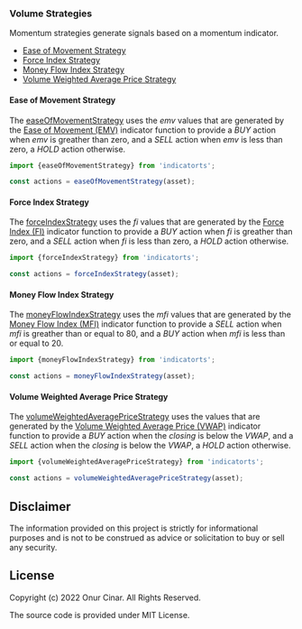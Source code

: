 ### Volume Strategies

Momentum strategies generate signals based on a momentum indicator.

- [Ease of Movement Strategy](#ease-of-movement-strategy)
- [Force Index Strategy](#force-index-strategy)
- [Money Flow Index Strategy](#money-flow-index-strategy)
- [Volume Weighted Average Price Strategy](#volume-weighted-average-price-strategy)

#### Ease of Movement Strategy

The [easeOfMovementStrategy](./easeOfMovementStrategy.ts) uses the _emv_ values that are generated by the [Ease of Movement (EMV)](../../indicator/volument/index.md#ease-of-movement-emv) indicator function to provide a _BUY_ action when _emv_ is greather than zero, and a _SELL_ action when _emv_ is less than zero, a _HOLD_ action otherwise.

```TypeScript
import {easeOfMovementStrategy} from 'indicatorts';

const actions = easeOfMovementStrategy(asset);
```

#### Force Index Strategy

The [forceIndexStrategy](./forceIndexStrategy.ts) uses the _fi_ values that are generated by the [Force Index (FI)](../../indicator/volume/index.md#force-index-fi) indicator function to provide a _BUY_ action when _fi_ is greather than zero, and a _SELL_ action when _fi_ is less than zero, a _HOLD_ action otherwise.

```TypeScript
import {forceIndexStrategy} from 'indicatorts';

const actions = forceIndexStrategy(asset);
```

#### Money Flow Index Strategy

The [moneyFlowIndexStrategy](./moneyFlowIndexStrategy.ts) uses the _mfi_ values that are generated by the [Money Flow Index (MFI)](../../indicator/volume/index.md#money-flow-index-mfi) indicator function to provide a _SELL_ action when _mfi_ is greather than or equal to 80, and a _BUY_ action when _mfi_ is less than or equal to 20.

```TypeScript
import {moneyFlowIndexStrategy} from 'indicatorts';

const actions = moneyFlowIndexStrategy(asset);
```

#### Volume Weighted Average Price Strategy

The [volumeWeightedAveragePriceStrategy](./volumeWeightedAveragePriceStrategy.ts) uses the values that are generated by the [Volume Weighted Average Price (VWAP)](../../indicator/volume/index.md#volume-weighted-average-price-vwap) indicator function to provide a _BUY_ action when the _closing_ is below the _VWAP_, and a _SELL_ action when the _closing_ is below the _VWAP_, a _HOLD_ action otherwise.

```TypeScript
import {volumeWeightedAveragePriceStrategy} from 'indicatorts';

const actions = volumeWeightedAveragePriceStrategy(asset);
```

## Disclaimer

The information provided on this project is strictly for informational purposes and is not to be construed as advice or solicitation to buy or sell any security.

## License

Copyright (c) 2022 Onur Cinar. All Rights Reserved.

The source code is provided under MIT License.
